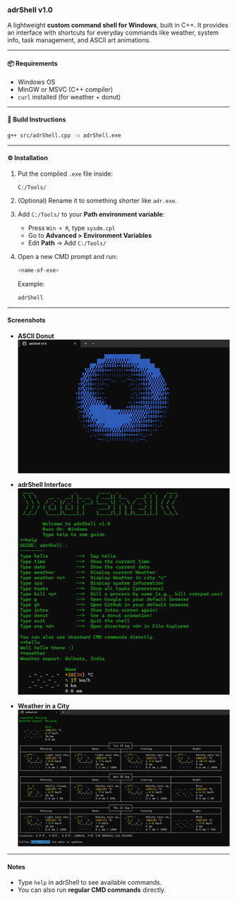 
### adrShell v1.0

A lightweight **custom command shell for Windows**, built in C++.
It provides an interface with shortcuts for everyday commands like
weather, system info, task management, and ASCII art animations.

---

#### 📦 Requirements
- Windows OS
- MinGW or MSVC (C++ compiler)
- `curl` installed (for weather + donut)

---

#### 🔨 Build Instructions
```bash
g++ src/adrShell.cpp -o adrShell.exe
````

---

#### ⚙️ Installation

1. Put the compiled `.exe` file inside:

   ```
   C:/Tools/
   ```
2. (Optional) Rename it to something shorter like `adr.exe`.
3. Add `C:/Tools/` to your **Path environment variable**:

   * Press `Win + R`, type `sysdm.cpl`
   * Go to **Advanced > Environment Variables**
   * Edit **Path** → Add `C:/Tools/`
4. Open a new CMD prompt and run:

   ```bash
   <name-of-exe>
   ```

   Example:

   ```bash
   adrShell
   ```

---

#### Screenshots

* **ASCII Donut**
  ![donut](public/donut.png)

* **adrShell Interface**
  ![shell screenshot](public/shellss.png)

* **Weather in a City**
  ![weather](public/weathercity.png)

---

#### Notes

* Type `help` in adrShell to see available commands.
* You can also run **regular CMD commands** directly.

